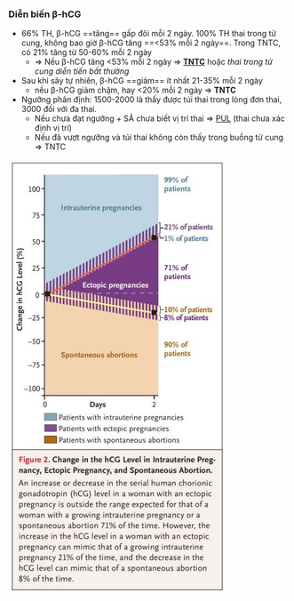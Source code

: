 ### Diễn biến β-hCG
- 66% TH, β-hCG ==tăng== gấp đôi mỗi 2 ngày. 100% TH thai trong tử cung, không bao giờ β-hCG tăng ==<53% mỗi 2 ngày==. Trong TNTC, có 21% tăng từ 50-60% mỗi 2 ngày
	- => Nếu β-hCG tăng <53% mỗi 2 ngày => **[TNTC](./000%20Zettlekasten/UMP/BM%20S%E1%BA%A2N%20-%20PH%E1%BB%A4/41%20-%20Qu%E1%BA%A3n%20l%C3%AD%20thai%203%20th%C3%A1ng%20%C4%91%E1%BA%A7u%20thai%20k%C3%AC/Thai%20ngo%C3%A0i%20t%E1%BB%AD%20cung.md)** hoặc *thai trong tử cung diễn tiến bất thường*
- Sau khi sảy tự nhiên, β-hCG ==giảm== ít nhất 21-35% mỗi 2 ngày
	- nếu β-hCG giảm chậm, hay <20% mỗi 2 ngày => **TNTC**
- Ngưỡng phân định: 1500-2000 là thấy được túi thai trong lòng đơn thai, 3000 đối với đa thai.
	- Nếu chưa đạt ngưỡng + SÂ chưa biết vị trí thai => [PUL](PUL.md) (thai chưa xác định vị trí)
	- Nếu đã vượt ngưỡng và túi thai không còn thấy trong buồng tử cung => TNTC

![Diễn biến β-hCG-1689904210243.jpeg](./200%20Files/image/image/Di%E1%BB%85n%20bi%E1%BA%BFn%20%CE%B2-hCG-1689904210243.jpeg)
